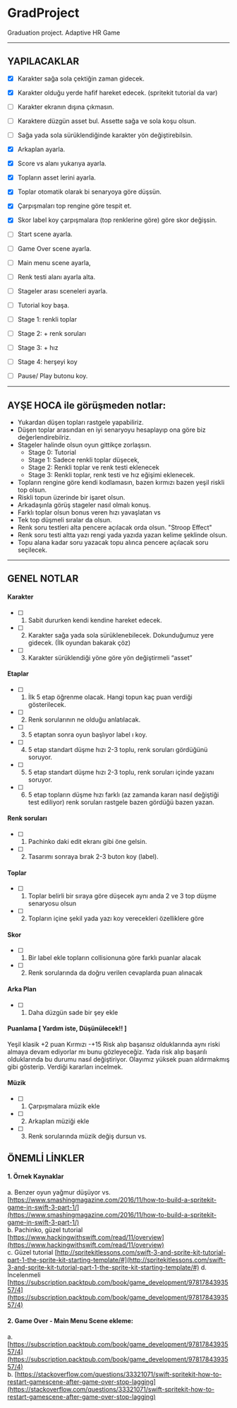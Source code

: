 # GradProject

Graduation project. Adaptive HR Game

______________________________________________________________________________________________________________________________

## YAPILACAKLAR

- [x] Karakter sağa sola çektiğin zaman gidecek. 
- [x] Karakter olduğu yerde hafif hareket edecek. (spritekit tutorial da var)
- [ ] Karakter ekranın dışına çıkmasın.
- [ ] Karaktere düzgün asset bul. Assette sağa ve sola koşu olsun.
- [ ] Sağa yada sola sürüklendiğinde karakter yön değiştirebilsin.

- [x] Arkaplan ayarla.
- [x] Score vs alanı yukarıya ayarla.

- [x] Topların asset lerini ayarla.
- [x] Toplar otomatik olarak bi senaryoya göre düşsün.

- [x] Çarpışmaları top rengine göre tespit et.

- [x] Skor label koy çarpışmalara (top renklerine göre) göre skor değişsin.

- [ ] Start scene ayarla.
- [ ] Game Over scene ayarla.
- [ ] Main menu scene ayarla,

- [ ] Renk testi alanı ayarla alta.
- [ ] Stageler arası sceneleri ayarla.

- [ ] Tutorial koy başa.
- [ ] Stage 1: renkli toplar
- [ ] Stage 2: + renk soruları
- [ ] Stage 3: + hız
- [ ] Stage 4: herşeyi koy
- [ ] Pause/ Play butonu koy.

______________________________________________________________________________________________________________________________

## AYŞE HOCA ile görüşmeden notlar:

- Yukardan düşen topları rastgele yapabiliriz.
- Düşen toplar arasından en iyi senaryoyu hesaplayıp ona göre biz değerlendirebilriz.
- Stageler halinde olsun oyun gittikçe zorlaşsın.
  - Stage 0: Tutorial
  - Stage 1: Sadece renkli toplar düşecek, 
  - Stage 2: Renkli toplar ve renk testi eklenecek
  - Stage 3: Renkli toplar, renk testi ve hız eğişimi eklenecek.
- Topların rengine göre kendi kodlamasın, bazen kırmızı bazen yeşil riskli top olsun. 
- Riskli topun üzerinde bir işaret olsun.
- Arkadaşınla görüş stageler nasıl olmalı konuş.
- Farklı toplar olsun bonus veren hızı yavaşlatan vs
- Tek top düşmeli sıralar da olsun.
- Renk soru testleri alta pencere açılacak orda olsun. "Stroop Effect"
- Renk soru testi altta yazı rengi yada yazıda yazan kelime şeklinde olsun. 
- Topu alana kadar soru yazacak topu alınca pencere açılacak soru seçilecek.

______________________________________________________________________________________________________________________________

## GENEL NOTLAR

#### Karakter

- [ ] 1.  Sabit dururken kendi kendine hareket edecek.
- [ ] 2.  Karakter sağa yada sola sürüklenebilecek. Dokunduğumuz yere gidecek. (İlk oyundan bakarak çöz)
- [ ] 3.  Karakter sürüklendiği yöne göre yön değiştirmeli “asset”

#### Etaplar

- [ ] 1.  İlk 5 etap öğrenme olacak. Hangi topun kaç puan verdiği gösterilecek.
- [ ] 2.  Renk sorularının ne olduğu anlatılacak.
- [ ] 3.  5 etaptan sonra oyun başlıyor label ı koy.
- [ ] 4.  5 etap standart düşme hızı 2-3 toplu, renk soruları gördüğünü soruyor.
- [ ] 5.  5 etap standart düşme hızı 2-3 toplu, renk soruları içinde yazanı soruyor.
- [ ] 6.  5 etap topların düşme hızı farklı (az zamanda kararı nasıl değiştiği test ediliyor) renk soruları rastgele bazen gördüğü bazen yazan.

#### Renk soruları

- [ ] 1.  Pachinko daki edit ekranı gibi öne gelsin.
- [ ] 2.  Tasarımı sonraya bırak 2-3 buton koy (label).

#### Toplar

- [ ] 1.  Toplar belirli bir sıraya göre düşecek aynı anda 2 ve 3 top düşme senaryosu olsun
- [ ] 2.  Topların içine şekil yada yazı koy verecekleri özelliklere göre

#### Skor

- [ ] 1.  Bir label ekle topların collisionuna göre farklı puanlar alacak
- [ ] 2.  Renk sorularında da doğru verilen cevaplarda puan alınacak

#### Arka Plan

- [ ] 1.  Daha düzgün sade bir şey ekle

#### Puanlama [ Yardım iste, Düşünülecek!! ] 

Yeşil klasik +2 puan Kırmızı -+15 Risk alıp başarısız olduklarında aynı riski almaya devam ediyorlar mı bunu gözleyeceğiz. Yada risk alıp başarılı olduklarında bu durumu nasıl değiştiriyor. Olayımız yüksek puan aldırmakmış gibi gösterip. Verdiği kararları incelmek.

#### Müzik

- [ ] 1.  Çarpışmalara müzik ekle
- [ ] 2.  Arkaplan müziği ekle
- [ ] 3.  Renk sorularında müzik değiş dursun vs.

## ÖNEMLİ LİNKLER

#### 1.  Örnek Kaynaklar 
a. Benzer oyun yağmur düşüyor vs.  [https://www.smashingmagazine.com/2016/11/how-to-build-a-spritekit-game-in-swift-3-part-1/](https://www.smashingmagazine.com/2016/11/how-to-build-a-spritekit-game-in-swift-3-part-1/)  
b. Pachinko, güzel tutorial  [https://www.hackingwithswift.com/read/11/overview](https://www.hackingwithswift.com/read/11/overview)  
c. Güzel tutorial 
[http://spritekitlessons.com/swift-3-and-sprite-kit-tutorial-part-1-the-sprite-kit-starting-template/#](http://spritekitlessons.com/swift-3-and-sprite-kit-tutorial-part-1-the-sprite-kit-starting-template/#)
d. İncelenmeli  [https://subscription.packtpub.com/book/game_development/9781784393557/4](https://subscription.packtpub.com/book/game_development/9781784393557/4)

#### 2.  Game Over - Main Menu Scene ekleme: 
a.  [https://subscription.packtpub.com/book/game_development/9781784393557/4](https://subscription.packtpub.com/book/game_development/9781784393557/4)  
b. 
[https://stackoverflow.com/questions/33321071/swift-spritekit-how-to-restart-gamescene-after-game-over-stop-lagging](https://stackoverflow.com/questions/33321071/swift-spritekit-how-to-restart-gamescene-after-game-over-stop-lagging)
